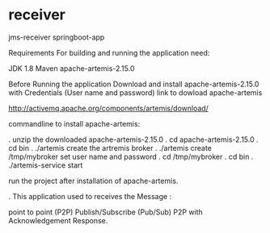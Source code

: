 # receiver
jms-receiver
springboot-app

Requirements For building and running the application need:

JDK 1.8 Maven apache-artemis-2.15.0

Before Running the application Download and install apache-artemis-2.15.0 with Credentials (User name and password) link to dowload apache-artemis

http://activemq.apache.org/components/artemis/download/

commandline to install apache-artemis:

. unzip the downloaded apache-artemis-2.15.0 . cd apache-artemis-2.15.0 . cd bin . ./artemis create the artremis broker . ./artemis create /tmp/mybroker set user name and password . cd /tmp/mybroker . cd bin . ./artemis-service start

run the project after installation of apache-artemis.

. This application used to receives the Message :

point to point (P2P) Publish/Subscribe (Pub/Sub) P2P with Acknowledgement Response.
